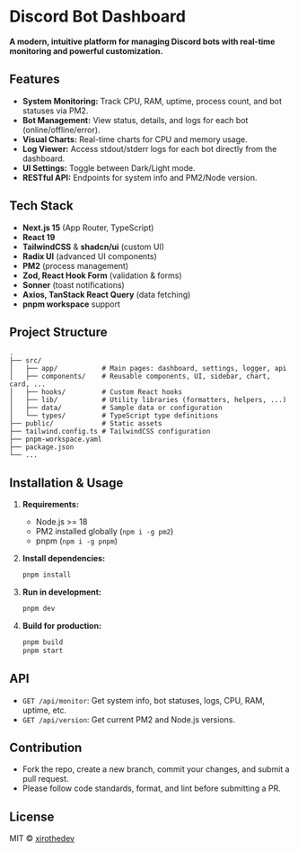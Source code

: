 # Discord Bot Dashboard

**A modern, intuitive platform for managing Discord bots with real-time monitoring and powerful customization.**

## Features

- **System Monitoring:** Track CPU, RAM, uptime, process count, and bot statuses via PM2.
- **Bot Management:** View status, details, and logs for each bot (online/offline/error).
- **Visual Charts:** Real-time charts for CPU and memory usage.
- **Log Viewer:** Access stdout/stderr logs for each bot directly from the dashboard.
- **UI Settings:** Toggle between Dark/Light mode.
- **RESTful API:** Endpoints for system info and PM2/Node version.

## Tech Stack

- **Next.js 15** (App Router, TypeScript)
- **React 19**
- **TailwindCSS** & **shadcn/ui** (custom UI)
- **Radix UI** (advanced UI components)
- **PM2** (process management)
- **Zod, React Hook Form** (validation & forms)
- **Sonner** (toast notifications)
- **Axios, TanStack React Query** (data fetching)
- **pnpm workspace** support

## Project Structure

```
.
├── src/
│   ├── app/           # Main pages: dashboard, settings, logger, api
│   ├── components/    # Reusable components, UI, sidebar, chart, card, ...
│   ├── hooks/         # Custom React hooks
│   ├── lib/           # Utility libraries (formatters, helpers, ...)
│   ├── data/          # Sample data or configuration
│   └── types/         # TypeScript type definitions
├── public/            # Static assets
├── tailwind.config.ts # TailwindCSS configuration
├── pnpm-workspace.yaml
├── package.json
└── ...
```

## Installation & Usage

1. **Requirements:**
    - Node.js >= 18
    - PM2 installed globally (`npm i -g pm2`)
    - pnpm (`npm i -g pnpm`)

2. **Install dependencies:**

    ```bash
    pnpm install
    ```

3. **Run in development:**

    ```bash
    pnpm dev
    ```

4. **Build for production:**
    ```bash
    pnpm build
    pnpm start
    ```

## API

- `GET /api/monitor`: Get system info, bot statuses, logs, CPU, RAM, uptime, etc.
- `GET /api/version`: Get current PM2 and Node.js versions.

## Contribution

- Fork the repo, create a new branch, commit your changes, and submit a pull request.
- Please follow code standards, format, and lint before submitting a PR.

## License

MIT © [xirothedev](https://github.com/xirothedev)
